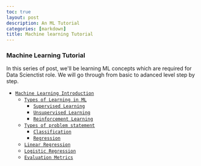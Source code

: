 ```yaml
---
toc: true
layout: post
description: An ML Tutorial
categories: [markdown]
title: Machine learning Tutorial
---
```


### Machine Learning Tutorial

In this series of post, we'll be learning ML concepts which are required for Data Scienctist role.
We will go through from basic to adanced level step by step. 

- [`Machine Learning Introduction`](https://github.com/fastai/fastpages)
	- [`Types of Learning in ML`](https://github.com/fastai/fastpages)
		- [`Supervised Learning`](https://github.com/fastai/fastpages)
		- [`Unsupervised Learning`](https://github.com/fastai/fastpages)
		- [`Reinforcement Learning`](https://github.com/fastai/fastpages)
	- [`Types of problem statement`](https://github.com/fastai/fastpages)
		- [`Classification`](https://github.com/fastai/fastpages)
		- [`Regression`](https://github.com/fastai/fastpages)
	- [`Linear Regression`](https://github.com/fastai/fastpages)
	- [`Logistic Regression`](https://github.com/fastai/fastpages)
	- [`Evaluation Metrics`](https://github.com/smsrikanthreddy/blog/blob/master/_notebooks/Evaluation_Metrics.ipynb)
